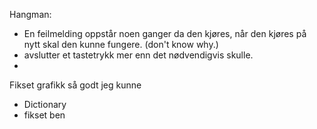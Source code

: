
Hangman:
- En feilmelding oppstår noen ganger da den kjøres, når den kjøres på nytt skal den kunne fungere. (don't know why.)
- avslutter et tastetrykk mer enn det nødvendigvis skulle.
- 
Fikset grafikk så godt jeg kunne
+ Dictionary
+ fikset ben
  

